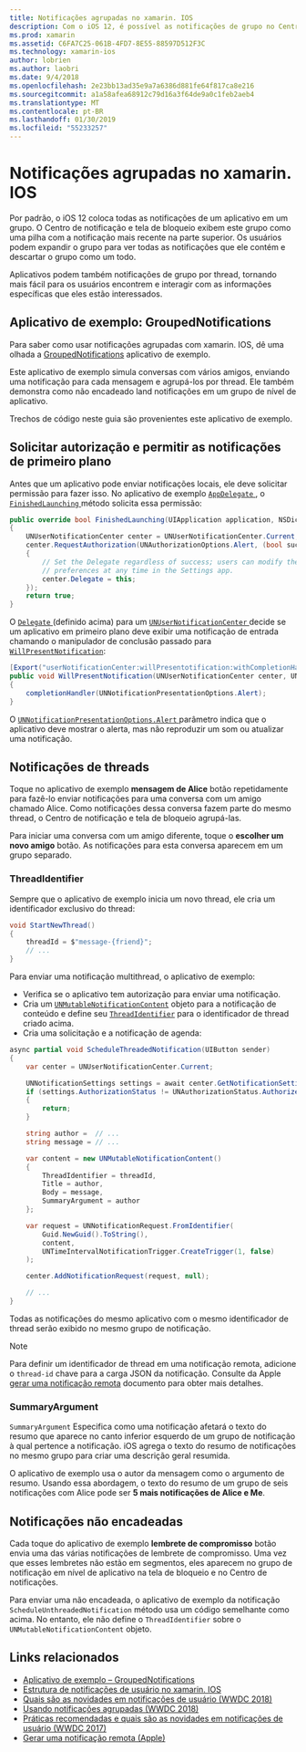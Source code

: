 ```yaml
---
title: Notificações agrupadas no xamarin. IOS
description: Com o iOS 12, é possível as notificações de grupo no Centro de notificação ou tela de bloqueio por aplicativo ou pelo thread. Este documento descreve como enviar multithread e notificações não encadeadas com xamarin. IOS.
ms.prod: xamarin
ms.assetid: C6FA7C25-061B-4FD7-8E55-88597D512F3C
ms.technology: xamarin-ios
author: lobrien
ms.author: laobri
ms.date: 9/4/2018
ms.openlocfilehash: 2e23bb13ad35e9a7a6386d881fe64f817ca8e216
ms.sourcegitcommit: a1a58afea68912c79d16a3f64de9a0c1feb2aeb4
ms.translationtype: MT
ms.contentlocale: pt-BR
ms.lasthandoff: 01/30/2019
ms.locfileid: "55233257"
---
```

# <a name="grouped-notifications-in-xamarinios"></a>Notificações agrupadas no xamarin. IOS

Por padrão, o iOS 12 coloca todas as notificações de um aplicativo em um grupo. O Centro de notificação e tela de bloqueio exibem este grupo como uma pilha com a notificação mais recente na parte superior. Os usuários podem expandir o grupo para ver todas as notificações que ele contém e descartar o grupo como um todo.

Aplicativos podem também notificações de grupo por thread, tornando mais fácil para os usuários encontrem e interagir com as informações específicas que eles estão interessados.

## <a name="sample-app-groupednotifications"></a>Aplicativo de exemplo: GroupedNotifications

Para saber como usar notificações agrupadas com xamarin. IOS, dê uma olhada a [GroupedNotifications](https://developer.xamarin.com/samples/monotouch/iOS12/GroupedNotifications) aplicativo de exemplo.

Este aplicativo de exemplo simula conversas com vários amigos, enviando uma notificação para cada mensagem e agrupá-los por thread. Ele também demonstra como não encadeado land notificações em um grupo de nível de aplicativo.

Trechos de código neste guia são provenientes este aplicativo de exemplo.

## <a name="request-authorization-and-allow-foreground-notifications"></a>Solicitar autorização e permitir as notificações de primeiro plano

Antes que um aplicativo pode enviar notificações locais, ele deve solicitar permissão para fazer isso. No aplicativo de exemplo [ `AppDelegate` ](xref:UIKit.UIApplicationDelegate), o [ `FinishedLaunching` ](xref:UIKit.UIApplicationDelegate.FinishedLaunching(UIKit.UIApplication,Foundation.NSDictionary)) método solicita essa permissão:

```csharp
public override bool FinishedLaunching(UIApplication application, NSDictionary launchOptions)
{
    UNUserNotificationCenter center = UNUserNotificationCenter.Current;
    center.RequestAuthorization(UNAuthorizationOptions.Alert, (bool success, NSError error) =>
    {
        // Set the Delegate regardless of success; users can modify their notification
        // preferences at any time in the Settings app.
        center.Delegate = this;
    });
    return true;
}
```

O [ `Delegate` ](xref:UserNotifications.UNUserNotificationCenter.Delegate) (definido acima) para um [ `UNUserNotificationCenter` ](xref:UserNotifications.UNUserNotificationCenter) decide se um aplicativo em primeiro plano deve exibir uma notificação de entrada chamando o manipulador de conclusão passado para [`WillPresentNotification`](xref:UserNotifications.UNUserNotificationCenterDelegate_Extensions.WillPresentNotification(UserNotifications.IUNUserNotificationCenterDelegate,UserNotifications.UNUserNotificationCenter,UserNotifications.UNNotification,System.Action{UserNotifications.UNNotificationPresentationOptions})):

```csharp
[Export("userNotificationCenter:willPresentotification:withCompletionHandler:")]
public void WillPresentNotification(UNUserNotificationCenter center, UNNotification notification, System.Action<UNNotificationPresentationOptions> completionHandler)
{
    completionHandler(UNNotificationPresentationOptions.Alert);
}
```

O [ `UNNotificationPresentationOptions.Alert` ](xref:UserNotifications.UNNotificationPresentationOptions) parâmetro indica que o aplicativo deve mostrar o alerta, mas não reproduzir um som ou atualizar uma notificação.

## <a name="threaded-notifications"></a>Notificações de threads

Toque no aplicativo de exemplo **mensagem de Alice** botão repetidamente para fazê-lo enviar notificações para uma conversa com um amigo chamado Alice.
Como notificações dessa conversa fazem parte do mesmo thread, o Centro de notificação e tela de bloqueio agrupá-las.

Para iniciar uma conversa com um amigo diferente, toque o **escolher um novo amigo** botão. As notificações para esta conversa aparecem em um grupo separado.

### <a name="threadidentifier"></a>ThreadIdentifier

Sempre que o aplicativo de exemplo inicia um novo thread, ele cria um identificador exclusivo do thread:

```csharp
void StartNewThread()
{
    threadId = $"message-{friend}";
    // ...
}
```

Para enviar uma notificação multithread, o aplicativo de exemplo:

- Verifica se o aplicativo tem autorização para enviar uma notificação.
- Cria um [`UNMutableNotificationContent`](xref:UserNotifications.UNMutableNotificationContent)
objeto para a notificação de conteúdo e define seu [`ThreadIdentifier`](xref:UserNotifications.UNMutableNotificationContent.ThreadIdentifier)
para o identificador de thread criado acima.
- Cria uma solicitação e a notificação de agenda:

```csharp
async partial void ScheduleThreadedNotification(UIButton sender)
{
    var center = UNUserNotificationCenter.Current;

    UNNotificationSettings settings = await center.GetNotificationSettingsAsync();
    if (settings.AuthorizationStatus != UNAuthorizationStatus.Authorized)
    {
        return;
    }

    string author =  // ...
    string message = // ...

    var content = new UNMutableNotificationContent()
    {
        ThreadIdentifier = threadId,
        Title = author,
        Body = message,
        SummaryArgument = author
    };

    var request = UNNotificationRequest.FromIdentifier(
        Guid.NewGuid().ToString(),
        content,
        UNTimeIntervalNotificationTrigger.CreateTrigger(1, false)
    );

    center.AddNotificationRequest(request, null);

    // ...
}
```

Todas as notificações do mesmo aplicativo com o mesmo identificador de thread serão exibido no mesmo grupo de notificação.

> [!NOTE]
> Para definir um identificador de thread em uma notificação remota, adicione o `thread-id` chave para a carga JSON da notificação. Consulte da Apple [gerar uma notificação remota](https://developer.apple.com/documentation/usernotifications/setting_up_a_remote_notification_server/generating_a_remote_notification) documento para obter mais detalhes.

### <a name="summaryargument"></a>SummaryArgument

`SummaryArgument` Especifica como uma notificação afetará o texto do resumo que aparece no canto inferior esquerdo de um grupo de notificação à qual pertence a notificação. iOS agrega o texto do resumo de notificações no mesmo grupo para criar uma descrição geral resumida.

O aplicativo de exemplo usa o autor da mensagem como o argumento de resumo. Usando essa abordagem, o texto do resumo de um grupo de seis notificações com Alice pode ser **5 mais notificações de Alice e Me**.

## <a name="unthreaded-notifications"></a>Notificações não encadeadas

Cada toque do aplicativo de exemplo **lembrete de compromisso** botão envia uma das várias notificações de lembrete de compromisso. Uma vez que esses lembretes não estão em segmentos, eles aparecem no grupo de notificação em nível de aplicativo na tela de bloqueio e no Centro de notificações.

Para enviar uma não encadeada, o aplicativo de exemplo da notificação `ScheduleUnthreadedNotification` método usa um código semelhante como acima.
No entanto, ele não define o `ThreadIdentifier` sobre o `UNMutableNotificationContent` objeto.

## <a name="related-links"></a>Links relacionados

- [Aplicativo de exemplo – GroupedNotifications](https://developer.xamarin.com/samples/monotouch/iOS12/GroupedNotifications)
- [Estrutura de notificações de usuário no xamarin. IOS](~/ios/platform/user-notifications/index.md)
- [Quais são as novidades em notificações de usuário (WWDC 2018)](https://developer.apple.com/videos/play/wwdc2018/710/)
- [Usando notificações agrupadas (WWDC 2018)](https://developer.apple.com/videos/play/wwdc2018/711/)
- [Práticas recomendadas e quais são as novidades em notificações de usuário (WWDC 2017)](https://developer.apple.com/videos/play/wwdc2017/708/)
- [Gerar uma notificação remota (Apple)](https://developer.apple.com/documentation/usernotifications/setting_up_a_remote_notification_server/generating_a_remote_notification)
